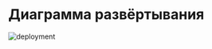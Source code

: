 # Диаграмма развёртывания
![deployment](https://github.com/user-attachments/assets/c01c320e-0ef8-4d8a-be3b-a3f5ea5f0bff)

